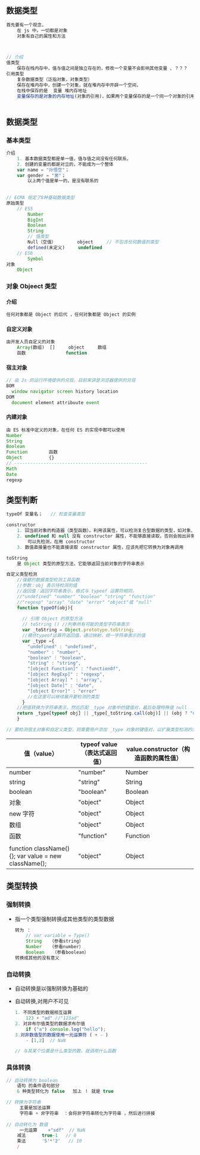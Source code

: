 ## 



## 数据类型

```js
首先要有一个观念，
	在 js 中，一切都是对象
	对象有自己的属性和方法



// 介绍
值类型
	保存在栈内存中，值与值之间是独立存在的，修改一个变量不会影响其他变量 、？？？
引用类型
	复杂数据类型（泛指对象，对象类型）
    保存在堆内存中，创建一个对象，就在堆内存中开辟一个空间，
    在栈中保存的是  变量 堆内存地址
    变量保存的是对象的内存地址(对象的引用)，如果两个变量保存的是一个同一个对象的引用，当通过一个变量修改属性时，另一个量也会改变
    
```



## 数据类型 

### 基本类型

```js
介绍
	1. 基本数据类型都是单一值，值与值之间没有任何联系，
    2. 创建的变量的都是对立的，不能成为一个整体
    var name = "孙悟空"；
    var gender = "男"；
        以上两个值是单一的，是没有联系的
        
        
// ECMA 规定了8种基础数据类型
原始类型
	// ES5
        Number
        BigInt
        Boolean
        String
        // 值类型
        Null（空值）		object     // 不包含任何数值的类型
        defined(未定义) 	 undefined
    // ES6
        Symbol 
对象
	Object 
```

### 对象 Objeect 类型

#### 介绍

```go
任何对象都是 Object 的后代 ，任何对象都是 Object 的实例
```

#### 自定义对象

```js
由开发人员自定义的对象  
    Array(数组)  []	  object	 数组
    函数          	 function
```

#### 宿主对象

```js
// 由 Js 的运行环境提供的兑现，目前来讲是浏览器提供的兑现
BOM 
  window navigator screen history location
DOM
  document element attribuute event
```

#### 内建对象

```js
由 ES 标准中定义的对象，在任何 ES 的实现中都可以使用
Number 
String 
Boolean 
Function 	    函数
Object 			{}
// --------------------------------------------------
Math 
Date
regexp
```









## 类型判断

```js
typeOf 变量名；   // 检查变量类型

constructor
	1. 回当前对象的构造器（类型函数）。利用该属性，可以检测复合型数据的类型，如对象、数组和函数
    2. undefined 和 null 没有 constructor 属性，不能够直接读取，否则会抛出异常
   		可以先检测，在用 constructor
    3. 数值直接量也不能直接读取 constructor 属性，应该先把它转换为对象再调用

toString 
	是 Object 类型的原型方法，它能够返回当前对象的字符串表示

自定义类型检测    
    //强健的数据类型检测工具函数
    //参数：obj 表示待检测的值
    //返回值：返回字符串表示，格式与 typeof 运算符相同，
    //"undefined" "number" "boolean" "string" "function"
    //"regexp" "array" "date" "error" "object"或 "null"
    function typeOf(obj){
        
      // 引用 Object 的原型方法 
      // toString () //列奉所有可能的类型字符串表示
      var _toString = Object.prototype.toString; 
      //模仿typeof运算符返回值，通过映射，统一字符串表示的值 
      var _type ={
        "undefined" : "undefined",
        "number" : "number",
        "boolean" : "boolean",
        "string" : "string",
        "[object Function]" : "function0f",
        "[object RegExp]" : "regexp",
        "[object Array] " : "array",
        "[object Date]" : "date",
        "[object Error]" : "error"
        //在这里可以继续展开要检测的类型
      }
    //把值转换为字符串表示，然后匹配 _type 对象中的键值对，最后处理特殊值 null
    return _type[typeof obj] || _type[_toString.call(obj)] || (obj ? "object" :"null");
    } 

// 要检测宿主对象和自定义类型，则需要用户添加 _type 对象的键值对，以扩展类型检测的范围。
```

| 值（value）                                           | typeof value（表达式返回值） | value.constructor（构造函数的属性值） |
| ----------------------------------------------------- | ---------------------------- | ------------------------------------- |
| number                                                | "number"                     | Number                                |
| string                                                | "string"                     | String                                |
| boolean                                               | "boolean"                    | Boolean                               |
| 对象                                                  | "object"                     | Object                                |
| new 字符                                              | "object"                     | Object                                |
| 数组                                                  | "object"                     | Object                                |
| 函数                                                  | "function"                   | Function                              |
|                                                       |                              |                                       |
| function className(){};  var value = new className(); | "object"                     | Object                                |

## 类型转换

### 强制转换

*   指一个类型强制转换成其他类型的类型数据

    ```js
    转为 ：
    	// var variable = Type()
    	String   （参看string）
        Number   （参看number）
        Boolean   （参看boolean）
    转换成其他的没有意义
    
    ```

### 自动转换

*   自动转换是以强制转换为基础的

*   自动转换,对用户不可见

    ```js
    1. 不同类型的数据相互运算
    	123 + "ad" //"123ad"
    2. 对非布尔值类型的数据求布尔值
    	if ("a") console.log("hello");
    3.对非数值型的数据使用一元运算符 ( + - )
        - [1,2]  // NaN
    
    // 与其某个位置是什么类型的数，就调用什么函数
    ```


### 具体转换

```js
// 自动转换为 boolean
	语句 的条件语句部分
    6 种类型转化为 false   加上 ！ 就是 true

// 转换为字符串
	 主要是加法运算 
     字符串 + 非字符串  ：会将非字符串转化为字符串 ，然后进行拼接
     
// 自动转化为 数值
     一元运算    +"sdf"  // NaN
	减法		true-1   // 0
    乘法		'5'*'2'   // 10
	/
```


